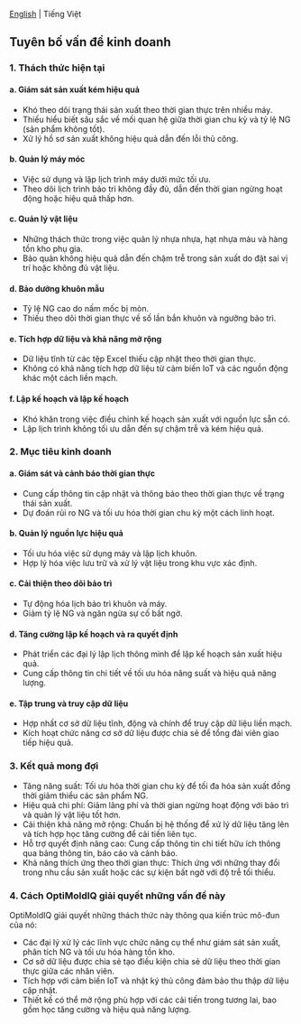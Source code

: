 [English](https://github.com/ThuyHaLE/OptiMoldIQ/blob/main/README.md) | Tiếng Việt
## Tuyên bố vấn đề kinh doanh

### 1. Thách thức hiện tại
#### a. Giám sát sản xuất kém hiệu quả
- Khó theo dõi trạng thái sản xuất theo thời gian thực trên nhiều máy.
- Thiếu hiểu biết sâu sắc về mối quan hệ giữa thời gian chu kỳ và tỷ lệ NG (sản phẩm không tốt).
- Xử lý hồ sơ sản xuất không hiệu quả dẫn đến lỗi thủ công.
#### b. Quản lý máy móc
- Việc sử dụng và lập lịch trình máy dưới mức tối ưu.
- Theo dõi lịch trình bảo trì không đầy đủ, dẫn đến thời gian ngừng hoạt động hoặc hiệu quả thấp hơn.
#### c. Quản lý vật liệu
- Những thách thức trong việc quản lý nhựa nhựa, hạt nhựa màu và hàng tồn kho phụ gia.
- Bảo quản không hiệu quả dẫn đến chậm trễ trong sản xuất do đặt sai vị trí hoặc không đủ vật liệu.
#### d. Bảo dưỡng khuôn mẫu
- Tỷ lệ NG cao do nấm mốc bị mòn.
- Thiếu theo dõi thời gian thực về số lần bắn khuôn và ngưỡng bảo trì.
#### e. Tích hợp dữ liệu và khả năng mở rộng
- Dữ liệu tĩnh từ các tệp Excel thiếu cập nhật theo thời gian thực.
- Không có khả năng tích hợp dữ liệu từ cảm biến IoT và các nguồn động khác một cách liền mạch.
#### f. Lập kế hoạch và lập kế hoạch
- Khó khăn trong việc điều chỉnh kế hoạch sản xuất với nguồn lực sẵn có.
- Lập lịch trình không tối ưu dẫn đến sự chậm trễ và kém hiệu quả.

### 2. Mục tiêu kinh doanh
#### a. Giám sát và cảnh báo thời gian thực
- Cung cấp thông tin cập nhật và thông báo theo thời gian thực về trạng thái sản xuất.
- Dự đoán rủi ro NG và tối ưu hóa thời gian chu kỳ một cách linh hoạt.
#### b. Quản lý nguồn lực hiệu quả
- Tối ưu hóa việc sử dụng máy và lập lịch khuôn.
- Hợp lý hóa việc lưu trữ và xử lý vật liệu trong khu vực xác định.
#### c. Cải thiện theo dõi bảo trì
- Tự động hóa lịch bảo trì khuôn và máy.
- Giảm tỷ lệ NG và ngăn ngừa sự cố bất ngờ.
#### d. Tăng cường lập kế hoạch và ra quyết định
- Phát triển các đại lý lập lịch thông minh để lập kế hoạch sản xuất hiệu quả.
- Cung cấp thông tin chi tiết về tối ưu hóa năng suất và hiệu quả năng lượng.
#### e. Tập trung và truy cập dữ liệu
- Hợp nhất cơ sở dữ liệu tĩnh, động và chính để truy cập dữ liệu liền mạch.
- Kích hoạt chức năng cơ sở dữ liệu được chia sẻ để tổng đài viên giao tiếp hiệu quả.

### 3. Kết quả mong đợi
- Tăng năng suất: Tối ưu hóa thời gian chu kỳ để tối đa hóa sản xuất đồng thời giảm thiểu các sản phẩm NG.
- Hiệu quả chi phí: Giảm lãng phí và thời gian ngừng hoạt động với bảo trì và quản lý vật liệu tốt hơn.
- Cải thiện khả năng mở rộng: Chuẩn bị hệ thống để xử lý dữ liệu tăng lên và tích hợp học tăng cường để cải tiến liên tục.
- Hỗ trợ quyết định nâng cao: Cung cấp thông tin chi tiết hữu ích thông qua bảng thông tin, báo cáo và cảnh báo.
- Khả năng thích ứng theo thời gian thực: Thích ứng với những thay đổi trong nhu cầu sản xuất hoặc các sự kiện bất ngờ với độ trễ tối thiểu.
  
### 4. Cách OptiMoldIQ giải quyết những vấn đề này
OptiMoldIQ giải quyết những thách thức này thông qua kiến trúc mô-đun của nó:
- Các đại lý xử lý các lĩnh vực chức năng cụ thể như giám sát sản xuất, phân tích NG và tối ưu hóa hàng tồn kho.
- Cơ sở dữ liệu được chia sẻ tạo điều kiện chia sẻ dữ liệu theo thời gian thực giữa các nhân viên.
- Tích hợp với cảm biến IoT và nhật ký thủ công đảm bảo thu thập dữ liệu cập nhật.
- Thiết kế có thể mở rộng phù hợp với các cải tiến trong tương lai, bao gồm học tăng cường và hiệu quả năng lượng.
